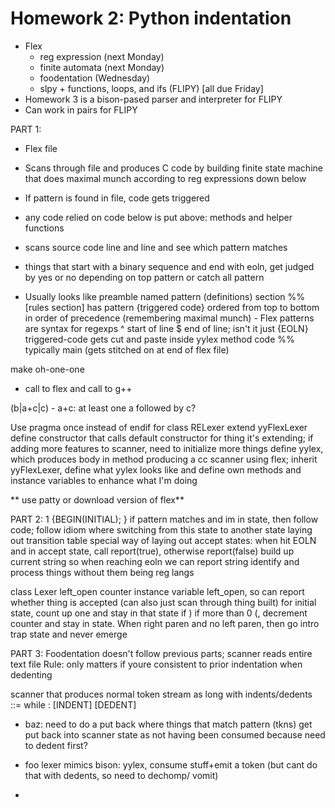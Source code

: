 # Homework 2: Python indentation
- Flex
    - reg expression (next Monday)
    - finite automata (next Monday)
    - foodentation (Wednesday)
    - slpy + functions, loops, and ifs (FLIPY) [all due Friday]
- Homework 3 is a bison-pased parser and interpreter for FLIPY
- Can work in pairs for FLIPY

PART 1:
- Flex file
- Scans through file and produces C code by building finite state machine that does maximal munch according to reg expressions down below
- If pattern is found in file, code gets triggered
- any code relied on code below is put above: methods and helper functions
- scans source code line and line and see which pattern matches
- things that start with a binary sequence and end with eoln, get judged by yes or no depending on top pattern or catch all pattern

- Usually looks like
    preamble
    named pattern (definitions) section
%%
    [rules section] has pattern {triggered code} ordered from top to bottom in order of precedence (remembering maximal munch)
        - Flex patterns are syntax for regexps
        ^ start of line
        $ end of line; isn't it just {EOLN}
        triggered-code gets cut and paste inside yylex method code
%%
    typically main (gets stitched on at end of flex file)

make oh-one-one
- call to flex and call to g++

(b|a+c|c)
    - a+c: at least one a followed by c?

Use pragma once instead of endif 
for class RELexer
    extend yyFlexLexer define constructor that calls default constructor for thing it's extending; if adding more features to scanner, need to initialize more things
    define yylex, which produces body in method
    producing a cc scanner using flex; inherit yyFlexLexer, define what yylex looks like and define own methods and instance variables to enhance what I'm doing

** use patty or download version of flex**

PART 2:
<INITIAL>1 {BEGIN(INITIAL); }
if pattern matches and im in state, then follow code; follow idiom where switching from this state to another state
laying out transition table
special way of laying out accept states: when hit EOLN and in accept state, call report(true), otherwise report(false)
build up current string so when reaching eoln we can report string
identify and process things without them being reg langs

class Lexer
left_open counter
instance variable left_open, so can report whether thing is accepted (can also just scan through thing built)
for initial state, count up one and stay in that state if )
if more than 0 (, decrement counter and stay in state.
When right paren and no left paren, then go intro trap state and never emerge

PART 3: Foodentation
doesn't follow previous parts; scanner reads entire text file
Rule: only matters if youre consistent to prior indentation when dedenting

scanner that produces normal token stream as long with indents/dedents
<stmt> ::= while <expn> : [INDENT] <blck> [DEDENT]

- baz: need to do a put back where things that match pattern (tkns) get put back into scanner state as not having been consumed because need to dedent first?

- foo lexer mimics bison: yylex, consume stuff+emit a token (but cant do that with dedents, so need to dechomp/ vomit)

-